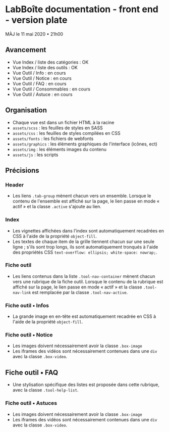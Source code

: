 # LabBoîte documentation - front end - version plate

MÀJ le 11 mai 2020 • 21h00

## Avancement 

- Vue Index / liste des catégories : OK
- Vue Index / liste des outils : OK
- Vue Outil / Info : en cours
- Vue Outil / Notice : en cours
- Vue Outil / FAQ : en cours
- Vue Outil / Consommables : en cours
- Vue Outil / Astuce : en cours

## Organisation

- Chaque vue est dans un fichier HTML à la racine
- `assets/scss` : les feuilles de styles en SASS
- `assets/css` : les feuilles de styles compilées en CSS
- `assets/fonts` : les fichiers de webfonts
- `assets/graphics` : les éléments graphiques de l'interface (icônes, ect)
- `assets/img` : les éléments images du contenu
- `assets/js` : les scripts

## Précisions

### Header

- Les liens `.tab-group` mènent chacun vers un ensemble. Lorsque le contenu de l'ensemble est affiché sur la page, le lien passe en mode « actif » et la classe `.active` s'ajoute au lien.

### Index

- Les vignettes affichées dans l'index sont automatiquement recadrées en CSS à l'aide de la propriété `object-fill`.
- Les textes de chaque item de la grille tiennent chacun sur une seule ligne ; s'ils sont trop longs, ils sont automatiquement tronqués à l'aide des propriétés CSS `text-overflow: ellipsis; white-space: nowrap;`.

### Fiche outil

- Les liens contenus dans la liste `.tool-nav-container` mènent chacun vers une rubrique de la fiche outil. Lorsque le contenu de la rubrique est affiché sur la page, le lien passe en mode « actif » et la classe `.tool-nav-link` est remplacée par la classe `.tool-nav-active`.

### Fiche outil • Infos

- La grande image en en-tête est automatiquement recadrée en CSS à l'aide de la propriété `object-fill`.

### Fiche outil • Notice

- Les images doivent nécessairement avoir la classe `.box-image`
- Les iframes des vidéos sont nécessairement contenues dans une `div` avec la classe `.box-video`.

## Fiche outil • FAQ

- Une stylisation spécifique des listes est proposée dans cette rubrique, avec la classe `.tool-help-list`.

### Fiche outil • Astuces

- Les images doivent nécessairement avoir la classe `.box-image`
- Les iframes des vidéos sont nécessairement contenues dans une `div` avec la classe `.box-video`.